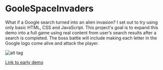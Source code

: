 # GooleSpaceInvaders
What if a Google search turned into an alien invasion? I set out to try using only basic HTML, CSS and JavaScript. This project's goal is to expand this demo into a full game using real content from user’s search results after a search is completed. The boss battle will include making each letter in the Google logo come alive and attack the player.


![alt tag](https://adestefawp.files.wordpress.com/2015/05/google_inv.png)


[Link to early demo](http://adestefa.com/inv/)
